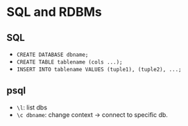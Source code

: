 # SQL and RDBMs
## SQL
* `CREATE DATABASE dbname;`
* `CREATE TABLE tablename (cols ...);`
* `INSERT INTO tablename VALUES (tuple1), (tuple2), ...;`

## psql
* `\l`: list dbs
* `\c dbname`: change context -> connect to specific db.

